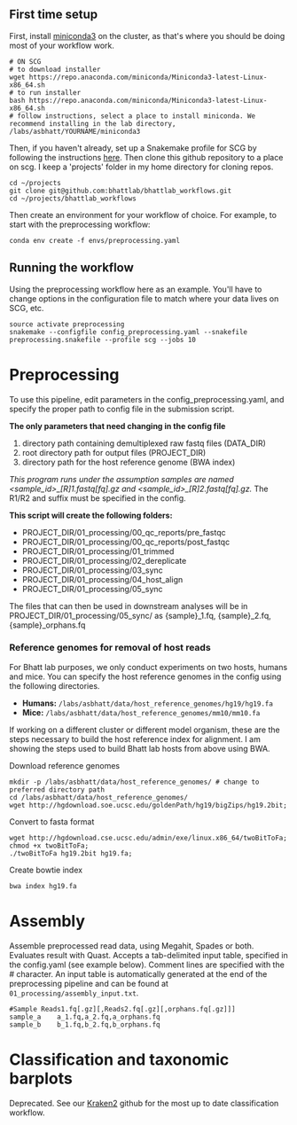 ## First time setup

First, install [miniconda3](https://conda.io/miniconda.html) on the cluster, as that's where you should be doing most of your workflow work.

```
# ON SCG
# to download installer
wget https://repo.anaconda.com/miniconda/Miniconda3-latest-Linux-x86_64.sh
# to run installer
bash https://repo.anaconda.com/miniconda/Miniconda3-latest-Linux-x86_64.sh
# follow instructions, select a place to install miniconda. We recommend installing in the lab directory, /labs/asbhatt/YOURNAME/miniconda3
```
Then, if you haven't already, set up a Snakemake profile for SCG by following the instructions [here](https://github.com/bhattlab/slurm). 
Then clone this github repository to a place on scg. I keep a 'projects' folder in my home directory for cloning repos.
```
cd ~/projects
git clone git@github.com:bhattlab/bhattlab_workflows.git
cd ~/projects/bhattlab_workflows
```
Then create an environment for your workflow of choice. For example, to start with the preprocessing workflow:

```
conda env create -f envs/preprocessing.yaml
```

## Running the workflow
Using the preprocessing workflow here as an example. You'll have to change options in the configuration file to match where your data lives on SCG, etc.
```
source activate preprocessing
snakemake --configfile config_preprocessing.yaml --snakefile preprocessing.snakefile --profile scg --jobs 10
```


# Preprocessing 

To use this pipeline, edit parameters in the config_preprocessing.yaml, and specify the proper path to config file in the submission script.

**The only parameters that need changing in the config file**
1. directory path containing demultiplexed raw fastq files (DATA_DIR)
2. root directory path for output files (PROJECT_DIR)
3. directory path for the host reference genome (BWA index)

*This program runs under the assumption samples are named <sample_id>\_[R]1.fastq[fq].gz and <sample_id>\_[R]2.fastq[fq].gz.* The R1/R2 and suffix must be specified in the config. 

**This script will create the following folders:**
- PROJECT_DIR/01_processing/00_qc_reports/pre_fastqc
- PROJECT_DIR/01_processing/00_qc_reports/post_fastqc
- PROJECT_DIR/01_processing/01_trimmed
- PROJECT_DIR/01_processing/02_dereplicate
- PROJECT_DIR/01_processing/03_sync
- PROJECT_DIR/01_processing/04_host_align
- PROJECT_DIR/01_processing/05_sync


The files that can then be used in downstream analyses will be in PROJECT_DIR/01_processing/05_sync/ as {sample}\_1.fq, {sample}\_2.fq, {sample}\_orphans.fq 

### Reference genomes for removal of host reads
For Bhatt lab purposes, we only conduct experiments on two hosts, humans and mice. You can specify the host reference genomes in the config using the following directories. 
- **Humans:** 
``` /labs/asbhatt/data/host_reference_genomes/hg19/hg19.fa ```
- **Mice:** 
``` /labs/asbhatt/data/host_reference_genomes/mm10/mm10.fa ```

If working on a different cluster or different model organism, these are the steps necessary to build the host reference index for alignment. I am showing the steps used to build Bhatt lab hosts from above using BWA. 

Download reference genomes
```
mkdir -p /labs/asbhatt/data/host_reference_genomes/ # change to preferred directory path
cd /labs/asbhatt/data/host_reference_genomes/ 
wget http://hgdownload.soe.ucsc.edu/goldenPath/hg19/bigZips/hg19.2bit; 
```
Convert to fasta format
```
wget http://hgdownload.cse.ucsc.edu/admin/exe/linux.x86_64/twoBitToFa;
chmod +x twoBitToFa; 
./twoBitToFa hg19.2bit hg19.fa; 
```
Create bowtie index
```
bwa index hg19.fa
```

# Assembly

Assemble preprocessed read data, using Megahit, Spades or both. Evaluates result with Quast. Accepts a tab-delimited input table, specified in the config.yaml (see example below). Comment lines are specified with the # character. An input table is automatically generated at the end of the preprocessing pipeline and can be found at `01_processing/assembly_input.txt`. 

```
#Sample Reads1.fq[.gz][,Reads2.fq[.gz][,orphans.fq[.gz]]]
sample_a    a_1.fq,a_2.fq,a_orphans.fq
sample_b    b_1.fq,b_2.fq,b_orphans.fq
```

# Classification and taxonomic barplots
Deprecated. See our [Kraken2](https://github.com/bhattlab/kraken2_classification) github for the most up to date classification workflow.
